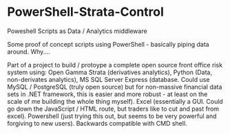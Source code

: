 # PowerShell-Strata-Control
Poweshell Scripts as Data / Analytics middleware

Some proof of concept scripts using PowerShell - basically piping data around. Why....

Part of a project to build / protoype a complete open source front office risk system using: 
Open Gamma Strata (derivatives analytics), 
Python (Data, non-derivates analytics), 
MS SQL Server Express (database. Could use MySQL / PostgreSQL (truly open source) but for non-massive financial data sets in .NET framework, this is easier and more robust - at least on the scale of me building the whole thing myself).
Excel (essentially a GUI. Could go down the JavaScript / HTML route, but traders like to cut and past from excel). 
Powershell (just trying this out, but seems to be very powerful and forgiving to new users). Backwards compatible with CMD shell.


